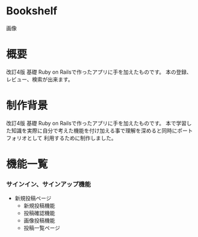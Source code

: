 # Bookshelf 

画像


# 概要
改訂4版 基礎 Ruby on Railsで作ったアプリに手を加えたものです。
本の登録、レビュー、検索が出来ます。

# 制作背景
改訂4版 基礎 Ruby on Railsで作ったアプリに手を加えたものです。 
本で学習した知識を実際に自分で考えた機能を付け加える事で理解を深めると同時にポートフォリオとして
利用するために制作しました。

# 機能一覧
### サインイン、サインアップ機能  
- 新規投稿ページ   
  - 新規投稿機能  
  - 投稿確認機能  
  - 画像投稿機能  
  - 投稿一覧ページ  
　
